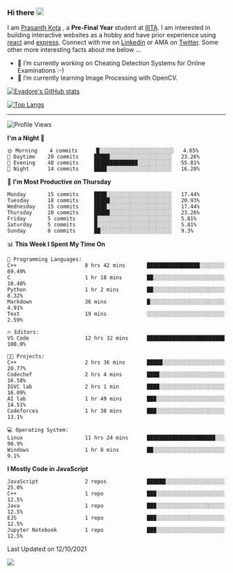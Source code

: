 ### Hi there <img src="https://media.giphy.com/media/hvRJCLFzcasrR4ia7z/giphy.gif" width="18">

I am [Prasanth Kota](https://github.com/Evadore) , a **Pre-Final Year** student at [IIITA](https://iiita.ac.in/). I am interested in building interactive websites as a hobby and have prior experience using [react](https://github.com/Evadore/MarsCamp) and [express](https://github.com/Evadore/TemperaturA). Connect with me on [Linkedin](https://www.linkedin.com/in/prasanthkota08/) or AMA on [Twitter](https://twitter.com/PK0TA). Some other more interesting facts about me below ...

- 🔭 I’m currently working on Cheating Detection Systems for Online Examinations :-)
- 🌱 I’m currently learning Image Processing with OpenCV.

[![Evadore's GitHub stats](https://github-readme-stats.vercel.app/api?username=Evadore&show_icons=true)](https://github.com/Evadore)

[![Top Langs](https://github-readme-stats.vercel.app/api/top-langs/?username=Evadore&langs_count=8&layout=compact)](https://github.com/Evadore)

<hr>

<!--START_SECTION:waka-->
![Profile Views](http://img.shields.io/badge/Profile%20Views-0-blue)

**I'm a Night 🦉** 

```text
🌞 Morning    4 commits      █░░░░░░░░░░░░░░░░░░░░░░░░   4.65% 
🌆 Daytime    20 commits     █████░░░░░░░░░░░░░░░░░░░░   23.26% 
🌃 Evening    48 commits     ██████████████░░░░░░░░░░░   55.81% 
🌙 Night      14 commits     ████░░░░░░░░░░░░░░░░░░░░░   16.28%

```
📅 **I'm Most Productive on Thursday** 

```text
Monday       15 commits     ████░░░░░░░░░░░░░░░░░░░░░   17.44% 
Tuesday      18 commits     █████░░░░░░░░░░░░░░░░░░░░   20.93% 
Wednesday    15 commits     ████░░░░░░░░░░░░░░░░░░░░░   17.44% 
Thursday     20 commits     █████░░░░░░░░░░░░░░░░░░░░   23.26% 
Friday       5 commits      █░░░░░░░░░░░░░░░░░░░░░░░░   5.81% 
Saturday     5 commits      █░░░░░░░░░░░░░░░░░░░░░░░░   5.81% 
Sunday       8 commits      ██░░░░░░░░░░░░░░░░░░░░░░░   9.3%

```


📊 **This Week I Spent My Time On** 

```text
💬 Programming Languages: 
C++                      8 hrs 42 mins       █████████████████░░░░░░░░   69.49% 
C                        1 hr 18 mins        ██░░░░░░░░░░░░░░░░░░░░░░░   10.48% 
Python                   1 hr 2 mins         ██░░░░░░░░░░░░░░░░░░░░░░░   8.32% 
Markdown                 36 mins             █░░░░░░░░░░░░░░░░░░░░░░░░   4.91% 
Text                     19 mins             ░░░░░░░░░░░░░░░░░░░░░░░░░   2.59%

🔥 Editors: 
VS Code                  12 hrs 32 mins      █████████████████████████   100.0%

🐱‍💻 Projects: 
C++                      2 hrs 36 mins       █████░░░░░░░░░░░░░░░░░░░░   20.77% 
Codechef                 2 hrs 4 mins        ████░░░░░░░░░░░░░░░░░░░░░   16.58% 
IGVC lab                 2 hrs 1 min         ████░░░░░░░░░░░░░░░░░░░░░   16.09% 
AI lab                   1 hr 49 mins        ███░░░░░░░░░░░░░░░░░░░░░░   14.51% 
Codeforces               1 hr 38 mins        ███░░░░░░░░░░░░░░░░░░░░░░   13.1%

💻 Operating System: 
Linux                    11 hrs 24 mins      ██████████████████████░░░   90.9% 
Windows                  1 hr 8 mins         ██░░░░░░░░░░░░░░░░░░░░░░░   9.1%

```

**I Mostly Code in JavaScript** 

```text
JavaScript               2 repos             ██████░░░░░░░░░░░░░░░░░░░   25.0% 
C++                      1 repo              ███░░░░░░░░░░░░░░░░░░░░░░   12.5% 
Java                     1 repo              ███░░░░░░░░░░░░░░░░░░░░░░   12.5% 
EJS                      1 repo              ███░░░░░░░░░░░░░░░░░░░░░░   12.5% 
Jupyter Notebook         1 repo              ███░░░░░░░░░░░░░░░░░░░░░░   12.5%

```



 Last Updated on 12/10/2021
<!--END_SECTION:waka-->

![](https://komarev.com/ghpvc/?username=Evadore)

<!--
**Evadore/Evadore** is a ✨ _special_ ✨ repository because its `README.md` (this file) appears on your GitHub profile.

Here are some ideas to get you started:

- 🔭 I’m currently working on ...
- 🌱 I’m currently learning ...
- 👯 I’m looking to collaborate on ...
- 🤔 I’m looking for help with ...
- 💬 Ask me about ...
- 📫 How to reach me: ...
- 😄 Pronouns: ...
- ⚡ Fun fact: ...
-->
